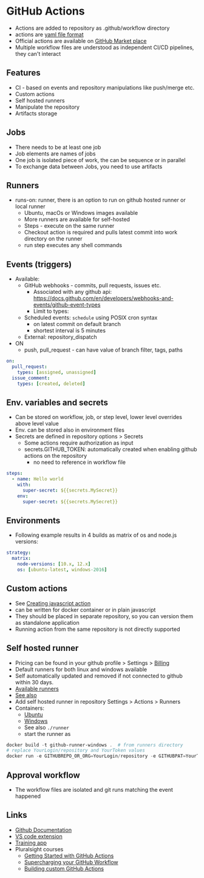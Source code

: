 # GitHub Actions

* Actions are added to repository as .github/workflow directory
* actions are [yaml file format](https://docs.github.com/en/actions/reference/workflow-syntax-for-github-actions)
* Official actions are available on [GitHub Market place](https://github.com/marketplace)
* Multiple workflow files are understood as independent CI/CD pipelines, they can't interact

## Features

* CI - based on events and repository manipulations like push/merge etc.
* Custom actions
* Self hosted runners
* Manipulate the repository
* Artifacts storage

## Jobs

* There needs to be at least one job
* Job elements are names of jobs
* One job is isolated piece of work, the can be sequence or in parallel
* To exchange data between Jobs, you need to use artifacts

## Runners

* runs-on: runner, there is an option to run on github hosted runner or local runner
  * Ubuntu, macOs or Windows images available
  * More runners are available for self-hosted
  * Steps - execute on the same runner
  * Checkout action is required and pulls latest commit into work directory on the runner
  * run step executes any shell commands

## Events (triggers)

* Available:
  * GitHub webhooks - commits, pull requests, issues etc.
    * Associated with any github api: <https://docs.github.com/en/developers/webhooks-and-events/github-event-types>
    * Limit to types:
  * Scheduled events: `schedule` using POSIX cron syntax
    * on latest commit on default branch
    * shortest interval is 5 minutes
  * External: repository_dispatch
* ON
  * push, pull_request - can have value of branch filter, tags, paths

```yaml
on:
  pull_request:
    types: [assigned, unassigned]
  issue_comment:
    types: [created, deleted]
```

## Env. variables and secrets

* Can be stored on workflow, job, or step level, lower level overrides above level value
* Env. can be stored also in environment files
* Secrets are defined in repository options > Secrets
  * Some actions require authorization as input
  * secrets.GITHUB_TOKEN: automatically created when enabling github actions on the repository
    * no need to reference in workflow file

```yaml
steps:
  - name: Hello world
    with:
      super-secret: ${{secrets.MySecret}}
    env:
      super-secret: ${{secrets.MySecret}}
```

## Environments

* Following example results in 4 builds as matrix of os and node.js versions:

```yaml
strategy:
  matrix:
    node-versions: [10.x, 12.x]
    os: [ubuntu-latest, windows-2016]
```

## Custom actions

* See [Creating javascript action](https://docs.github.com/en/actions/creating-actions/creating-a-javascript-action)
* can be written for docker container or in plain javascript
* They should be placed in separate repository, so you can version them as standalone application
* Running action from the same repository is not directly supported

## Self hosted runner

* Pricing can be found in your github profile > Settings > [Billing](https://github.com/settings/billing)
* Default runners for both linux and windows available
* Self automatically updated and removed if not connected to github within 30 days.
* [Available runners](https://docs.github.com/en/actions/using-github-hosted-runners/about-github-hosted-runners)
* [See also](https://docs.github.com/en/actions/hosting-your-own-runners/about-self-hosted-runners)
* Add self hosted runner in repository Settings > Actions > Runners
* Containers:
  * [Ubuntu](https://github.com/tcardonne/docker-github-runner)
  * [Windows](https://github.com/cosmoconsult/github-runner-windows)
  * See also `./runner`
  * start the runner as

```powershell
docker build -t github-runner-windows .  # from runners directory
# replace YourLogin/repository and YourToken values
docker run -e GITHUBREPO_OR_ORG=YourLogin/repository -e GITHUBPAT=YourToken github-runner-windows
```

## Approval workflow

* The workflow files are isolated and git runs matching the event happened

## Links

* [Github Documentation](https://help.github.com/en/actions/)
* [VS code extension](https://marketplace.visualstudio.com/items?itemName=cschleiden.vscode-github-actions)
* [Training app](https://github-actions-hero.now.sh)
* Pluralsight courses
  * [Getting Started with GitHub Actions](https://app.pluralsight.com/library/courses/github-actions-getting-started/table-of-contents)
  * [Supercharging your GitHub Workflow](https://app.pluralsight.com/library/courses/supercharging-git-workflow/table-of-contents)
  * [Building custom GitHub Actions](https://app.pluralsight.com/library/courses/building-custom-github-actions/table-of-contents)
